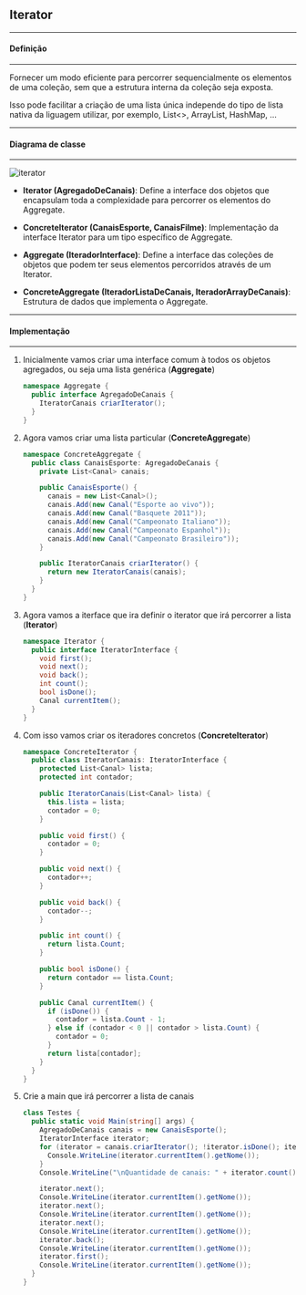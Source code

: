 ## Iterator
***
#### Definição
***

Fornecer um modo eficiente para percorrer sequencialmente os elementos de uma coleção, sem que a estrutura interna da coleção seja exposta.

Isso pode facilitar a criação de uma lista única independe do tipo de lista nativa da liguagem utilizar, por exemplo, List<>, ArrayList, HashMap,
...

***
#### Diagrama de classe
***

![iterator](https://cloud.githubusercontent.com/assets/14116020/26138806/18bd8a8e-3aa2-11e7-82e8-0ac2e16d38f1.png)


* **Iterator (AgregadoDeCanais)**: Define a interface dos objetos que encapsulam toda a complexidade para percorrer os elementos do Aggregate.

* **ConcreteIterator (CanaisEsporte, CanaisFilme)**: Implementação da interface Iterator para um tipo específico de Aggregate.

* **Aggregate (IteradorInterface)**: Define a interface das coleções de objetos que podem ter seus elementos percorridos através de um Iterator.

* **ConcreteAggregate (IteradorListaDeCanais, IteradorArrayDeCanais)**: Estrutura de dados que implementa o Aggregate.

***
#### Implementação
***

1. Inicialmente vamos criar uma interface comum à todos os objetos agregados, ou seja uma lista genérica (**Aggregate**)

    ```c#
    namespace Aggregate {
      public interface AgregadoDeCanais {
        IteratorCanais criarIterator();
      }
    }
    ```

2. Agora vamos criar uma lista particular (**ConcreteAggregate**)

    ```c#
    namespace ConcreteAggregate {
      public class CanaisEsporte: AgregadoDeCanais {
        private List<Canal> canais;
    
        public CanaisEsporte() {
          canais = new List<Canal>();
          canais.Add(new Canal("Esporte ao vivo"));
          canais.Add(new Canal("Basquete 2011"));
          canais.Add(new Canal("Campeonato Italiano"));
          canais.Add(new Canal("Campeonato Espanhol"));
          canais.Add(new Canal("Campeonato Brasileiro"));
        }
    
        public IteratorCanais criarIterator() {
          return new IteratorCanais(canais);
        }
      }
    }
    ```

3. Agora vamos a iterface que ira definir o iterator que irá percorrer a lista (**Iterator**)

    ```c#
    namespace Iterator {
      public interface IteratorInterface {
        void first();
        void next();
        void back();
        int count();
        bool isDone();
        Canal currentItem();
      }
    }
    ```

4. Com isso vamos criar os iteradores concretos (**ConcreteIterator**)

    ```c#
    namespace ConcreteIterator {
      public class IteratorCanais: IteratorInterface {
        protected List<Canal> lista;
        protected int contador;
    
        public IteratorCanais(List<Canal> lista) {
          this.lista = lista;
          contador = 0;
        }
    
        public void first() {
          contador = 0;
        }
    
        public void next() {
          contador++;
        }
    
        public void back() {
          contador--;
        }
    
        public int count() {
          return lista.Count;
        }
    
        public bool isDone() {
          return contador == lista.Count;
        }
    
        public Canal currentItem() {
          if (isDone()) {
            contador = lista.Count - 1;
          } else if (contador < 0 || contador > lista.Count) {
            contador = 0;
          }
          return lista[contador];
        }
      }
    }
    ```
5. Crie a main que irá percorrer a lista de canais

    ```c#
    class Testes {
      public static void Main(string[] args) {
        AgregadoDeCanais canais = new CanaisEsporte();
        IteratorInterface iterator;
        for (iterator = canais.criarIterator(); !iterator.isDone(); iterator.next()) {
          Console.WriteLine(iterator.currentItem().getNome());
        }
        Console.WriteLine("\nQuantidade de canais: " + iterator.count() + "\n");
    
        iterator.next();
        Console.WriteLine(iterator.currentItem().getNome());
        iterator.next();
        Console.WriteLine(iterator.currentItem().getNome());
        iterator.next();
        Console.WriteLine(iterator.currentItem().getNome());
        iterator.back();
        Console.WriteLine(iterator.currentItem().getNome());
        iterator.first();
        Console.WriteLine(iterator.currentItem().getNome());
      }
    }
    ```
